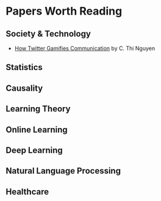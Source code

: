 # Papers Worth Reading

## Society & Technology
 * [How Twitter Gamifies Communication](https://philpapers.org/archive/NGUHTG.pdf) by C. Thi Nguyen

## Statistics

## Causality

## Learning Theory

## Online Learning

## Deep Learning

## Natural Language Processing

## Healthcare
